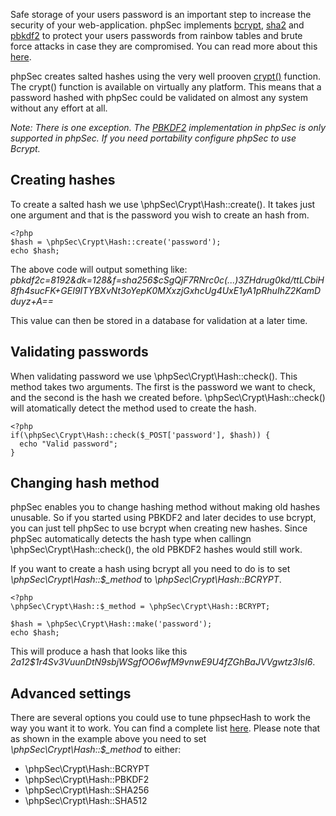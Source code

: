 Safe storage of your users password is an important step to increase the security of your web-application. phpSec implements [bcrypt](http://en.wikipedia.org/wiki/Bcrypt), [sha2](http://en.wikipedia.org/wiki/SHA-2) and [pbkdf2](http://en.wikipedia.org/wiki/PBKDF2) to protect your users passwords from rainbow tables and brute force attacks in case they are compromised. You can read more about this [here](http://codahale.com/how-to-safely-store-a-password/).

phpSec creates salted hashes using the very well prooven [crypt()](http://en.wikipedia.org/wiki/Crypt_(Unix)) function. The crypt() function is available on virtually any platform. This means that a password hashed with phpSec could be validated on almost any system without any effort at all.

*Note: There is one exception. The [PBKDF2](http://en.wikipedia.org/wiki/PBKDF2) implementation in phpSec is only supported in phpSec. If you need portability configure phpSec to use Bcrypt.*

Creating hashes
---------------

To create a salted hash we use \phpSec\Crypt\Hash::create(). It takes just one argument and that is the password you wish to create an hash from.

    <?php
    $hash = \phpSec\Crypt\Hash::create('password');
    echo $hash;

The above code will output something like: *$pbkdf2$c=8192&dk=128&f=sha256$cSgQjF7RNrc0c(...)3ZHdrug0kd/ttLCbiH8fh4sucFK+GEI9ITYBXvNt3oYepK0MXxzjGxhcUg4UxE1yA1pRhuIhZ2KamDduyz+A==*

This value can then be stored in a database for validation at a later time.

Validating passwords
--------------------

When validating password we use \phpSec\Crypt\Hash::check(). This method takes two arguments. The first is the password we want to check, and the second is the hash we created before. \phpSec\Crypt\Hash::check() will atomatically detect the method used to create the hash.

    <?php
    if(\phpSec\Crypt\Hash::check($_POST['password'], $hash)) {
      echo "Valid password";
    }

Changing hash method
--------------------

phpSec enables you to change hashing method without making old hashes unusable. So if you started using PBKDF2 and later decides to use bcrypt, you can just tell phpSec to use bcrypt when creating new hashes. Since phpSec automatically detects the hash type when callingn \phpSec\Crypt\Hash::check(), the old PBKDF2 hashes would still work.

If you want to create a hash using bcrypt all you need to do is to set *\phpSec\Crypt\Hash::$_method* to *\phpSec\Crypt\Hash::BCRYPT*.

    <?php
    \phpSec\Crypt\Hash::$_method = \phpSec\Crypt\Hash::BCRYPT;
    
    $hash = \phpSec\Crypt\Hash::make('password');
    echo $hash;

This will produce a hash that looks like this *$2a$12$1r4Sv3VuunDtN9sbjWSgfOO6wfM9vnwE9U4fZGhBaJVVgwtz3IsI6*.

Advanced settings
------------------
There are several options you could use to tune phpsecHash to work the way you want it to work. You can find a complete list [here](https://phpseclib.com/api/phpsec/lib--phpSec--Crypt--Hash.php/class/Hash/dev).
Please note that as shown in the example above you need to set *\phpSec\Crypt\Hash::$_method* to either:

* \phpSec\Crypt\Hash::BCRYPT
* \phpSec\Crypt\Hash::PBKDF2
* \phpSec\Crypt\Hash::SHA256
* \phpSec\Crypt\Hash::SHA512

